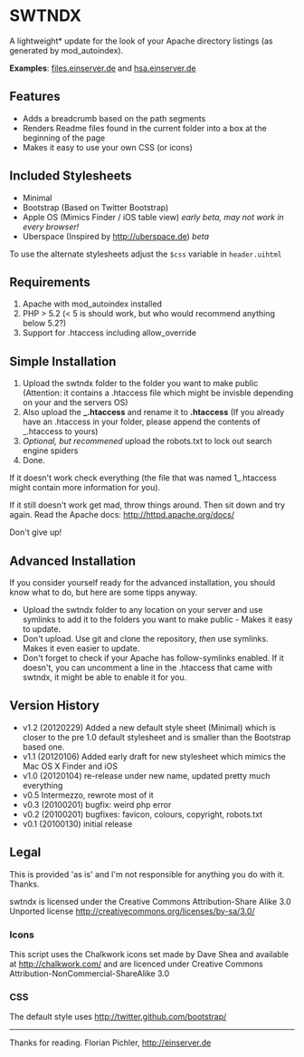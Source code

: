 SWTNDX
======

A lightweight* update for the look of your Apache directory listings (as 
generated by mod_autoindex).

**Examples**: [files.einserver.de](http://files.einserver.de) and [hsa.einserver.de](http://hsa.einserver.de/)



Features
--------

- Adds a breadcrumb based on the path segments
- Renders Readme files found in the current folder into a box at the beginning of the page
- Makes it easy to use your own CSS (or icons)



Included Stylesheets
--------------------

- Minimal
- Bootstrap (Based on Twitter Bootstrap)
- Apple OS (Mimics Finder / iOS table view) *early beta, may not work in every browser!*
- Uberspace (Inspired by <http://uberspace.de>) *beta*

To use the alternate stylesheets adjust the <code>$css</code> variable in <code>header.uihtml</code>



Requirements
------------

1. Apache with mod_autoindex installed
2. PHP > 5.2 (< 5 is should work, but who would recommend anything below 5.2?)
3. Support for .htaccess including allow_override



Simple Installation
-------------------

1. Upload the swtndx folder to the folder you want to make public (Attention: it contains a .htaccess file which might be invisble depending on your and the servers OS)
2. Also upload the **_.htaccess** and rename it to **.htaccess** (If you already have an .htaccess in your folder, please append the contents of _.htaccess to yours)
3. *Optional, but recommened* upload the robots.txt to lock out search engine spiders
4. Done.

If it doesn't work check everything (the file that was named 1_.htaccess might contain more information for you). 

If it still doesn't work get mad, throw things around. Then sit down and try again. Read the Apache docs: http://httpd.apache.org/docs/ 

Don't give up!



Advanced Installation
--------------------

If you consider yourself ready for the advanced installation, you should know what to do, but here are some tipps anyway.

- Upload the swtndx folder to any location on your server and use symlinks to add it to the folders you want to make public - Makes it easy to update.
- Don't upload. Use git and clone the repository, *then* use symlinks. Makes it even easier to update.
- Don't forget to check if your Apache has follow-symlinks enabled. If it doesn't, you can uncomment a line in the .htaccess that came with swtndx, it might be able to enable it for you.



Version History
---------------

* v1.2 (20120229) Added a new default style sheet (Minimal) which is closer to the pre 1.0 default stylesheet and is smaller than the Bootstrap based one.
* v1.1 (20120106) Added early draft for new stylesheet which mimics the Mac OS X Finder and iOS
* v1.0 (20120104) re-release under new name, updated pretty much everything
* v0.5 Intermezzo, rewrote most of it
* v0.3 (20100201) bugfix: weird php error
* v0.2 (20100201) bugfixes: favicon, colours, copyright, robots.txt
* v0.1 (20100130) initial release



Legal
-----

This is provided 'as is' and I'm not responsible for anything you do with it. 
Thanks.

swtndx is licensed under the Creative Commons Attribution-Share Alike 3.0 Unported license http://creativecommons.org/licenses/by-sa/3.0/

### Icons 

This script uses the Chalkwork icons set made by Dave Shea and available at http://chalkwork.com/ and are licenced under Creative Commons Attribution-NonCommercial-ShareAlike 3.0

### CSS

The default style uses http://twitter.github.com/bootstrap/


----

Thanks for reading. Florian Pichler, http://einserver.de
